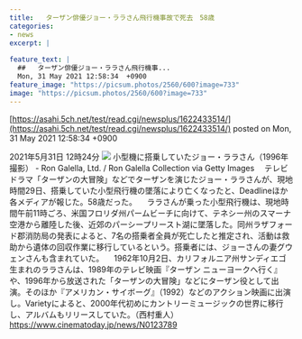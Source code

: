 ```yaml
---
title:   ターザン俳優ジョー・ララさん飛行機事故で死去　58歳  
categories:
- news
excerpt: |
  
feature_text: |
  ##   ターザン俳優ジョー・ララさん飛行機事...
  Mon, 31 May 2021 12:58:34  +0900
feature_image: "https://picsum.photos/2560/600?image=733"
image: "https://picsum.photos/2560/600?image=733"
---
```


[https://asahi.5ch.net/test/read.cgi/newsplus/1622433514/](https://asahi.5ch.net/test/read.cgi/newsplus/1622433514/)
posted on Mon, 31 May 2021 12:58:34  +0900

<!--more-->

2021年5月31日 12時24分 ![](https://img.cinematoday.jp/a/VTbV3Iq3sJr_/_size_640x/_v_1622431362/main.jpg) 小型機に搭乗していたジョー・ララさん（1996年撮影） - Ron Galella, Ltd. / Ron Galella Collection via Getty Images 　テレビドラマ「ターザンの大冒険」などでターザンを演じたジョー・ララさんが、現地時間29日、搭乗していた小型飛行機の墜落により亡くなったと、Deadlineほか各メディアが報じた。58歳だった。 　ララさんが乗った小型飛行機は、現地時間午前11時ごろ、米国フロリダ州パームビーチに向けて、テネシー州のスマーナ空港から離陸した後、近郊のパーシープリースト湖に墜落した。同州ラザフォード郡消防局の発表によると、7名の搭乗者全員が死亡したと推定され、活動は救助から遺体の回収作業に移行しているという。搭乗者には、ジョーさんの妻グウェンさんも含まれていた。 　1962年10月2日、カリフォルニア州サンディエゴ生まれのララさんは、1989年のテレビ映画『ターザン ニューヨークへ行く』や、1996年から放送された「ターザンの大冒険」などにターザン役として出演。そのほか『アメリカン・サイボーグ』（1992）などのアクション映画に出演し。Varietyによると、2000年代初めにカントリーミュージックの世界に移行し、アルバムもリリースしていた。（西村重人） https://www.cinematoday.jp/news/N0123789
